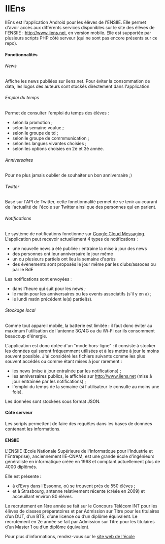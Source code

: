 IIEns
=====

IIEns est l'application Android pour les élèves de l'ENSIIE. Elle permet d'avoir accès aux différents services disponibles sur le site des élèves de l'ENSIIE : http://www.iiens.net, en version mobile.
Elle est supportée par plusieurs scripts PHP côté serveur (qui ne sont pas encore présents sur ce repo).

#### Fonctionnalités

###### News

Affiche les news publiées sur iiens.net.
Pour éviter la consommation de data, les logos des auteurs sont stockés directement dans l'application.

###### Emploi du temps

Permet de consulter l'emploi du temps des élèves :
* selon la promotion ;
* selon la semaine voulue ;
* selon le groupe de td ;
* selon le groupe de commmunication ;
* selon les langues vivantes choisies ;
* selon les options choisies en 2è et 3è année.

###### Anniversaires

Pour ne plus jamais oublier de souhaiter un bon anniversaire ;)

###### Twitter

Basé sur l'API de Twitter, cette fonctionnalité permet de se tenir au courant de l'actualité de l'école sur Twitter ainsi que des personnes qui en parlent.

###### Notifications

Le système de notifications fonctionne sur [Google Cloud Messaging](https://developer.android.com/google/gcm/index.html).
L'application peut recevoir actuellement 4 types de notifications : 
* une nouvelle news a été publiée : entraine la mise à jour des news
* des personnes ont leur anniversaire le jour même
* un ou plusieurs partiels ont lieu la semaine d'après
* des évènements sont proposés le jour même par les clubs/assoces ou par le BdE

Les notifications sont envoyées : 
* dans l'heure qui suit pour les news ;
* le matin pour les anniversaires ou les events associatifs (s'il y en a) ;
* le lundi matin précédent le(s) partiel(s).

###### Stockage local

Comme tout appareil mobile, la batterie est limitée : il faut donc éviter au maximum l'utilisation de l'antenne 3G/4G ou du Wi-Fi car ils consomment beaucoup d'énergie.

L'application est donc dotée d'un "mode hors-ligne" : il consiste à stocker les données qui seront fréquemment utilisées et à les mettre à jour le moins souvent possible.
J'ai considéré les fichiers suivants comme les plus souvent accédés ou comme étant mises à jour rarement :
* les news (mise à jour entraînée par les notifications) ;
* les anniversaires publics, ie affichés sur http://www.iiens.net (mise à jour entraînée par les notifications) ;
* l'emploi du temps de la semaine (si l'utilisateur le consulte au moins une fois).

Les données sont stockées sous format JSON.

#### Côté serveur

Les scripts permettent de faire des requêtes dans les bases de données contenant les informations.

#### ENSIIE

L'ENSIIE (Ecole Nationale Supérieure de l'Informatique pour l'Industrie et l'Entreprise), anciennement IIE-CNAM, est une grande école d'ingénieurs généraliste en informatique créée en 1968 et comptant actuellement plus de 4000 diplômés.

Elle est présente :
* à d'Evry dans l'Essonne, où se trouvent près de 550 élèves ;
* et à Strasbourg, antenne relativement récente (créée en 2009) et acceuillant environ 80 élèves.

Le recrutement en 1ère année se fait sur le Concours Télécom INT pour les élèves de classes préparatoires et par Admission sur Titre pour les titulaires d’un DUT, d’un BTS, d’une licence ou d’un diplôme équivalent.
Le recrutement en 2e année se fait par Admission sur Titre pour les titulaires d’un Master 1 ou d’un diplôme équivalent.

Pour plus d'informations, rendez-vous sur le [site web de l'école](http://www.ensiie.fr)
